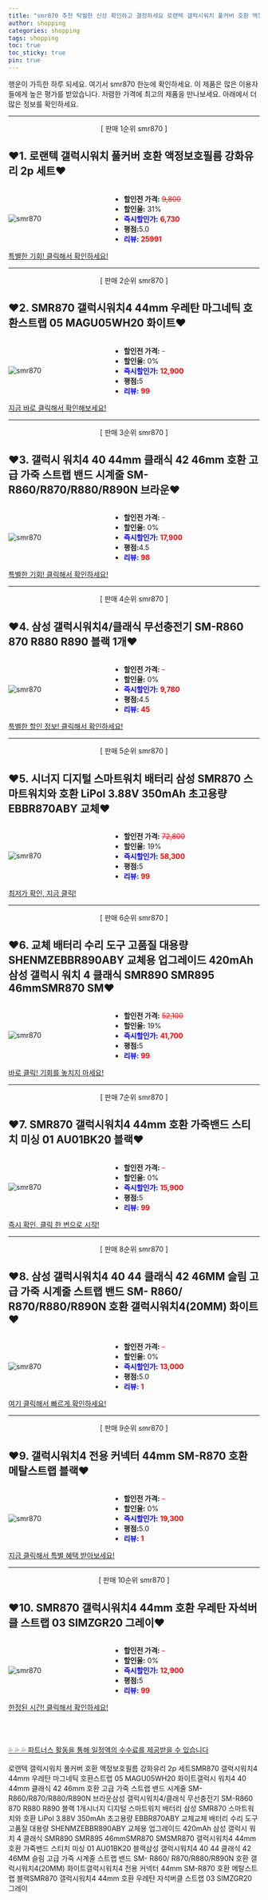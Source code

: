 ```yaml
---
title: "smr870 추천 탁월한 신상 확인하고 결정하세요 로랜텍 갤럭시워치 풀커버 호환 액정보호필름"
author: shopping
categories: shopping
tags: shopping
toc: true
toc_sticky: true
pin: true
---
```

행운이 가득한 하루 되세요. 여기서 smr870 한눈에 확인하세요. 이 제품은 많은 이용자들에게 높은 평가를 받았습니다. 저렴한 가격에 최고의 제품을 만나보세요. 아래에서 더 많은 정보를 확인하세요.

---
<p class="toplist" style="margin: 0 auto; display: block; width: fit-content;">[ 판매 1순위 smr870 ]</p>

<h2><strong>❤️1. 로랜텍 갤럭시워치 풀커버 호환 액정보호필름 강화유리 2p 세트❤️</strong></h2>

<div style="display: flex; align-items: center;">
    <div style="flex: 0.4;">
        <img src="https://thumbnail9.coupangcdn.com/thumbnails/remote/230x230ex/image/retail/images/4240637335183071-58d7b2e9-a0cf-4fcf-8aad-c3982a2bcdae.png" alt="smr870" style="max-width: 100%;">
    </div>
    <div style="flex: 0.6; margin-left: 10px;">
        <ul>
            <li><strong>할인전 가격:</strong> <del style="color: red;">9,800</del></li>
            <li><strong>할인율:</strong> 31%</li>
            <li><span style='color:blue'><strong>즉시할인가:</strong></span> <span style='color:red'><strong>6,730</strong></span></li>
            <li><strong>평점:</strong>5.0</li>
            <li><span style='color:blue'><strong>리뷰:</strong></span> <span style='color:red'><strong>25991</strong></span></li>
        </ul>
    </div>
</div>
<div class="center">
    <a href="https://William4Davisa.github.io?lptag=AF9450613&subid=githubio&pageKey=1948066458&traceid=V0-153&itemId=10935000276&vendorItemId=78868471597" class="myButton">
        특별한 기회! 클릭해서 확인하세요!
    </a>
</div>


---
<p class="toplist" style="margin: 0 auto; display: block; width: fit-content;">[ 판매 2순위 smr870 ]</p>

<h2><strong>❤️2. SMR870 갤럭시워치4 44mm 우레탄 마그네틱 호환스트랩 05 MAGU05WH20 화이트❤️</strong></h2>

<div style="display: flex; align-items: center;">
    <div style="flex: 0.4;">
        <img src="https://thumbnail6.coupangcdn.com/thumbnails/remote/230x230ex/image/vendor_inventory/d6e8/1e8e2534d40476f1ebf1c95c77ade5d67ad11bd7973824e55a03f14515d2.jpg" alt="smr870" style="max-width: 100%;">
    </div>
    <div style="flex: 0.6; margin-left: 10px;">
        <ul>
            <li><strong>할인전 가격:</strong> <del style="color: red;">-</del></li>
            <li><strong>할인율:</strong> 0%</li>
            <li><span style='color:blue'><strong>즉시할인가:</strong></span> <span style='color:red'><strong>12,900</strong></span></li>
            <li><strong>평점:</strong>5</li>
            <li><span style='color:blue'><strong>리뷰:</strong></span> <span style='color:red'><strong>99</strong></span></li>
        </ul>
    </div>
</div>
<div class="center">
    <a href="https://William4Davisa.github.io?lptag=AF9450613&subid=githubio&pageKey=7972508784&traceid=V0-153&itemId=22087502721&vendorItemId=89134530201" class="myButton">
        지금 바로 클릭해서 확인해보세요!
    </a>
</div>


---
<p class="toplist" style="margin: 0 auto; display: block; width: fit-content;">[ 판매 3순위 smr870 ]</p>

<h2><strong>❤️3. 갤럭시 워치4 40 44mm 클래식 42 46mm 호환 고급 가죽 스트랩 밴드 시계줄 SM-R860/R870/R880/R890N 브라운❤️</strong></h2>

<div style="display: flex; align-items: center;">
    <div style="flex: 0.4;">
        <img src="https://thumbnail9.coupangcdn.com/thumbnails/remote/230x230ex/image/vendor_inventory/9062/cc099c61a271aa8e85a0a6eb39f96654d0d97a7ccb6aa9a5b310081b45f5.jpg" alt="smr870" style="max-width: 100%;">
    </div>
    <div style="flex: 0.6; margin-left: 10px;">
        <ul>
            <li><strong>할인전 가격:</strong> <del style="color: red;">-</del></li>
            <li><strong>할인율:</strong> 0%</li>
            <li><span style='color:blue'><strong>즉시할인가:</strong></span> <span style='color:red'><strong>17,900</strong></span></li>
            <li><strong>평점:</strong>4.5</li>
            <li><span style='color:blue'><strong>리뷰:</strong></span> <span style='color:red'><strong>98</strong></span></li>
        </ul>
    </div>
</div>
<div class="center">
    <a href="https://William4Davisa.github.io?lptag=AF9450613&subid=githubio&pageKey=6211146594&traceid=V0-153&itemId=12381255056&vendorItemId=78561135031" class="myButton">
        특별한 기회! 클릭해서 확인하세요!
    </a>
</div>


---
<p class="toplist" style="margin: 0 auto; display: block; width: fit-content;">[ 판매 4순위 smr870 ]</p>

<h2><strong>❤️4. 삼성 갤럭시워치4/클래식 무선충전기 SM-R860 870 R880 R890 블랙 1개❤️</strong></h2>

<div style="display: flex; align-items: center;">
    <div style="flex: 0.4;">
        <img src="https://thumbnail6.coupangcdn.com/thumbnails/remote/230x230ex/image/vendor_inventory/b369/c0dfc3067332994820e6136b2e2f87692ff4dc9b1051bfb9f8550b2ec1ee.jpg" alt="smr870" style="max-width: 100%;">
    </div>
    <div style="flex: 0.6; margin-left: 10px;">
        <ul>
            <li><strong>할인전 가격:</strong> <del style="color: red;">-</del></li>
            <li><strong>할인율:</strong> 0%</li>
            <li><span style='color:blue'><strong>즉시할인가:</strong></span> <span style='color:red'><strong>9,780</strong></span></li>
            <li><strong>평점:</strong>4.5</li>
            <li><span style='color:blue'><strong>리뷰:</strong></span> <span style='color:red'><strong>45</strong></span></li>
        </ul>
    </div>
</div>
<div class="center">
    <a href="https://William4Davisa.github.io?lptag=AF9450613&subid=githubio&pageKey=6866091018&traceid=V0-153&itemId=16411181127&vendorItemId=83602204738" class="myButton">
        특별한 할인 정보! 클릭해서 확인하세요!
    </a>
</div>


---
<p class="toplist" style="margin: 0 auto; display: block; width: fit-content;">[ 판매 5순위 smr870 ]</p>

<h2><strong>❤️5. 시너지 디지털 스마트워치 배터리 삼성 SMR870 스마트워치와 호환 LiPol 3.88V 350mAh 초고용량 EBBR870ABY 교체❤️</strong></h2>

<div style="display: flex; align-items: center;">
    <div style="flex: 0.4;">
        <img src="https://thumbnail8.coupangcdn.com/thumbnails/remote/230x230ex/image/vendor_inventory/d6c4/51731bc3844461a5b31d1c49d697483c448d619a2a43eeb3fb49ba5bbbe9.jpg" alt="smr870" style="max-width: 100%;">
    </div>
    <div style="flex: 0.6; margin-left: 10px;">
        <ul>
            <li><strong>할인전 가격:</strong> <del style="color: red;">72,800</del></li>
            <li><strong>할인율:</strong> 19%</li>
            <li><span style='color:blue'><strong>즉시할인가:</strong></span> <span style='color:red'><strong>58,300</strong></span></li>
            <li><strong>평점:</strong>5</li>
            <li><span style='color:blue'><strong>리뷰:</strong></span> <span style='color:red'><strong>99</strong></span></li>
        </ul>
    </div>
</div>
<div class="center">
    <a href="https://William4Davisa.github.io?lptag=AF9450613&subid=githubio&pageKey=8015576217&traceid=V0-153&itemId=22380005490&vendorItemId=89853917819" class="myButton">
        최저가 확인, 지금 클릭!
    </a>
</div>


---
<p class="toplist" style="margin: 0 auto; display: block; width: fit-content;">[ 판매 6순위 smr870 ]</p>

<h2><strong>❤️6. 교체 배터리 수리 도구 고품질 대용량 SHENMZEBBR890ABY 교체용 업그레이드 420mAh 삼성 갤럭시 워치 4 클래식 SMR890 SMR895 46mmSMR870 SM❤️</strong></h2>

<div style="display: flex; align-items: center;">
    <div style="flex: 0.4;">
        <img src="https://thumbnail10.coupangcdn.com/thumbnails/remote/230x230ex/image/vendor_inventory/574f/bbba089f7a2184fa73460dbf5bd79e526ecab126aa86eda50e2773498ce6.jpg" alt="smr870" style="max-width: 100%;">
    </div>
    <div style="flex: 0.6; margin-left: 10px;">
        <ul>
            <li><strong>할인전 가격:</strong> <del style="color: red;">52,100</del></li>
            <li><strong>할인율:</strong> 19%</li>
            <li><span style='color:blue'><strong>즉시할인가:</strong></span> <span style='color:red'><strong>41,700</strong></span></li>
            <li><strong>평점:</strong>5</li>
            <li><span style='color:blue'><strong>리뷰:</strong></span> <span style='color:red'><strong>99</strong></span></li>
        </ul>
    </div>
</div>
<div class="center">
    <a href="https://William4Davisa.github.io?lptag=AF9450613&subid=githubio&pageKey=7985856353&traceid=V0-153&itemId=22178614526&vendorItemId=89224952793" class="myButton">
        바로 클릭! 기회를 놓치지 마세요!
    </a>
</div>


---
<p class="toplist" style="margin: 0 auto; display: block; width: fit-content;">[ 판매 7순위 smr870 ]</p>

<h2><strong>❤️7. SMR870 갤럭시워치4 44mm 호환 가죽밴드 스티치 미싱 01 AU01BK20 블랙❤️</strong></h2>

<div style="display: flex; align-items: center;">
    <div style="flex: 0.4;">
        <img src="https://thumbnail9.coupangcdn.com/thumbnails/remote/230x230ex/image/vendor_inventory/1734/207ffba195c8656ee02520b17e43681ec376d2f2d4b8e8dd0882330dd24d.jpg" alt="smr870" style="max-width: 100%;">
    </div>
    <div style="flex: 0.6; margin-left: 10px;">
        <ul>
            <li><strong>할인전 가격:</strong> <del style="color: red;">-</del></li>
            <li><strong>할인율:</strong> 0%</li>
            <li><span style='color:blue'><strong>즉시할인가:</strong></span> <span style='color:red'><strong>15,900</strong></span></li>
            <li><strong>평점:</strong>5</li>
            <li><span style='color:blue'><strong>리뷰:</strong></span> <span style='color:red'><strong>99</strong></span></li>
        </ul>
    </div>
</div>
<div class="center">
    <a href="https://William4Davisa.github.io?lptag=AF9450613&subid=githubio&pageKey=7839598420&traceid=V0-153&itemId=21338273494&vendorItemId=88396734660" class="myButton">
        즉시 확인, 클릭 한 번으로 시작!
    </a>
</div>


---
<p class="toplist" style="margin: 0 auto; display: block; width: fit-content;">[ 판매 8순위 smr870 ]</p>

<h2><strong>❤️8. 삼성 갤럭시워치4 40 44 클래식 42 46MM 슬림 고급 가죽 시계줄 스트랩 밴드 SM- R860/ R870/R880/R890N 호환 갤럭시워치4(20MM) 화이트❤️</strong></h2>

<div style="display: flex; align-items: center;">
    <div style="flex: 0.4;">
        <img src="https://thumbnail6.coupangcdn.com/thumbnails/remote/230x230ex/image/vendor_inventory/07b4/023d7d7a3258ae4fe84ea62b76c5b813d5cbce7ec34f154e705fa258d3a8.jpg" alt="smr870" style="max-width: 100%;">
    </div>
    <div style="flex: 0.6; margin-left: 10px;">
        <ul>
            <li><strong>할인전 가격:</strong> <del style="color: red;">-</del></li>
            <li><strong>할인율:</strong> 0%</li>
            <li><span style='color:blue'><strong>즉시할인가:</strong></span> <span style='color:red'><strong>13,000</strong></span></li>
            <li><strong>평점:</strong>5.0</li>
            <li><span style='color:blue'><strong>리뷰:</strong></span> <span style='color:red'><strong>1</strong></span></li>
        </ul>
    </div>
</div>
<div class="center">
    <a href="https://William4Davisa.github.io?lptag=AF9450613&subid=githubio&pageKey=7260623494&traceid=V0-153&itemId=18492620295&vendorItemId=85632151535" class="myButton">
        여기 클릭해서 빠르게 확인하세요!
    </a>
</div>


---
<p class="toplist" style="margin: 0 auto; display: block; width: fit-content;">[ 판매 9순위 smr870 ]</p>

<h2><strong>❤️9. 갤럭시워치4 전용 커넥터 44mm SM-R870 호환 메탈스트랩 블랙❤️</strong></h2>

<div style="display: flex; align-items: center;">
    <div style="flex: 0.4;">
        <img src="https://thumbnail6.coupangcdn.com/thumbnails/remote/230x230ex/image/vendor_inventory/7c54/b3b659b4eaaea114b6b8c2a2ebd6ebdf9931680a42b71a550451312144b5.jpg" alt="smr870" style="max-width: 100%;">
    </div>
    <div style="flex: 0.6; margin-left: 10px;">
        <ul>
            <li><strong>할인전 가격:</strong> <del style="color: red;">-</del></li>
            <li><strong>할인율:</strong> 0%</li>
            <li><span style='color:blue'><strong>즉시할인가:</strong></span> <span style='color:red'><strong>19,300</strong></span></li>
            <li><strong>평점:</strong>5.0</li>
            <li><span style='color:blue'><strong>리뷰:</strong></span> <span style='color:red'><strong>1</strong></span></li>
        </ul>
    </div>
</div>
<div class="center">
    <a href="https://William4Davisa.github.io?lptag=AF9450613&subid=githubio&pageKey=6497777605&traceid=V0-153&itemId=14292479873&vendorItemId=81542000526" class="myButton">
        지금 클릭해서 특별 혜택 받아보세요!
    </a>
</div>


---
<p class="toplist" style="margin: 0 auto; display: block; width: fit-content;">[ 판매 10순위 smr870 ]</p>

<h2><strong>❤️10. SMR870 갤럭시워치4 44mm 호환 우레탄 자석버클 스트랩 03  SIMZGR20 그레이❤️</strong></h2>

<div style="display: flex; align-items: center;">
    <div style="flex: 0.4;">
        <img src="https://thumbnail9.coupangcdn.com/thumbnails/remote/230x230ex/image/vendor_inventory/d8aa/62ab74a4986bb411a0df643bc03d8f3e44442cea0e419dbabcbceeb3d5e3.jpg" alt="smr870" style="max-width: 100%;">
    </div>
    <div style="flex: 0.6; margin-left: 10px;">
        <ul>
            <li><strong>할인전 가격:</strong> <del style="color: red;">-</del></li>
            <li><strong>할인율:</strong> 0%</li>
            <li><span style='color:blue'><strong>즉시할인가:</strong></span> <span style='color:red'><strong>12,900</strong></span></li>
            <li><strong>평점:</strong>5</li>
            <li><span style='color:blue'><strong>리뷰:</strong></span> <span style='color:red'><strong>99</strong></span></li>
        </ul>
    </div>
</div>
<div class="center">
    <a href="https://William4Davisa.github.io?lptag=AF9450613&subid=githubio&pageKey=7897230097&traceid=V0-153&itemId=21634356456&vendorItemId=88685279842" class="myButton">
        한정된 시간! 클릭해서 확인하세요!
    </a>
</div>

<br><br><br>[💦 💦 💦 파트너스 활동을 통해 일정액의 수수료를 제공받을 수 있습니다](https://link.coupang.com/a/bcpT2c)<br><br>로랜텍 갤럭시워치 풀커버 호환 액정보호필름 강화유리 2p 세트SMR870 갤럭시워치4 44mm 우레탄 마그네틱 호환스트랩 05 MAGU05WH20 화이트갤럭시 워치4 40 44mm 클래식 42 46mm 호환 고급 가죽 스트랩 밴드 시계줄 SM-R860/R870/R880/R890N 브라운삼성 갤럭시워치4/클래식 무선충전기 SM-R860 870 R880 R890 블랙 1개시너지 디지털 스마트워치 배터리 삼성 SMR870 스마트워치와 호환 LiPol 3.88V 350mAh 초고용량 EBBR870ABY 교체교체 배터리 수리 도구 고품질 대용량 SHENMZEBBR890ABY 교체용 업그레이드 420mAh 삼성 갤럭시 워치 4 클래식 SMR890 SMR895 46mmSMR870 SMSMR870 갤럭시워치4 44mm 호환 가죽밴드 스티치 미싱 01 AU01BK20 블랙삼성 갤럭시워치4 40 44 클래식 42 46MM 슬림 고급 가죽 시계줄 스트랩 밴드 SM- R860/ R870/R880/R890N 호환 갤럭시워치4(20MM) 화이트갤럭시워치4 전용 커넥터 44mm SM-R870 호환 메탈스트랩 블랙SMR870 갤럭시워치4 44mm 호환 우레탄 자석버클 스트랩 03  SIMZGR20 그레이